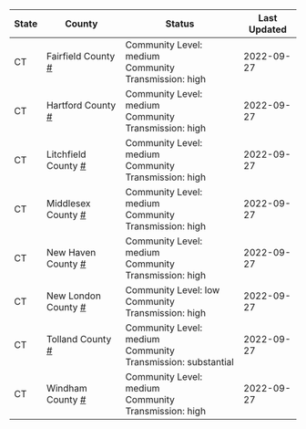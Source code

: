State | County | Status | Last Updated
--- | --- | --- | --- 
CT | Fairfield County <a href="#fairfield_county">#</a> | <a name="fairfield_county"></a>Community Level: medium<br/>Community Transmission: high | 2022-09-27
CT | Hartford County <a href="#hartford_county">#</a> | <a name="hartford_county"></a>Community Level: medium<br/>Community Transmission: high | 2022-09-27
CT | Litchfield County <a href="#litchfield_county">#</a> | <a name="litchfield_county"></a>Community Level: medium<br/>Community Transmission: high | 2022-09-27
CT | Middlesex County <a href="#middlesex_county">#</a> | <a name="middlesex_county"></a>Community Level: medium<br/>Community Transmission: high | 2022-09-27
CT | New Haven County <a href="#new_haven_county">#</a> | <a name="new_haven_county"></a>Community Level: medium<br/>Community Transmission: high | 2022-09-27
CT | New London County <a href="#new_london_county">#</a> | <a name="new_london_county"></a>Community Level: low<br/>Community Transmission: high | 2022-09-27
CT | Tolland County <a href="#tolland_county">#</a> | <a name="tolland_county"></a>Community Level: medium<br/>Community Transmission: substantial | 2022-09-27
CT | Windham County <a href="#windham_county">#</a> | <a name="windham_county"></a>Community Level: medium<br/>Community Transmission: high | 2022-09-27
